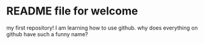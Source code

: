 # README file for welcome
my first repository! I am learning how to use github.
why does everything on github have such a funny name?
